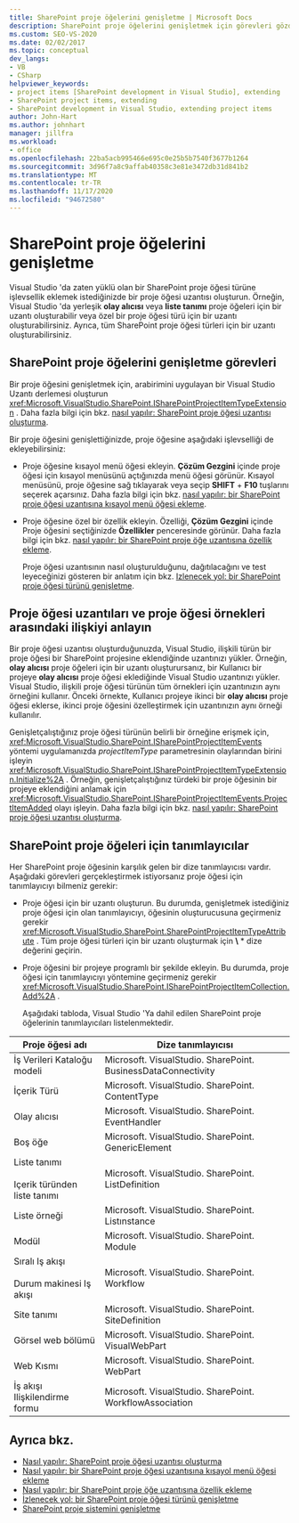 ```yaml
---
title: SharePoint proje öğelerini genişletme | Microsoft Docs
description: SharePoint proje öğelerini genişletmek için görevleri gözden geçirin. Proje öğesi uzantılarının ve proje öğesi örneklerinin nasıl ilişkili olduğunu anlayın.
ms.custom: SEO-VS-2020
ms.date: 02/02/2017
ms.topic: conceptual
dev_langs:
- VB
- CSharp
helpviewer_keywords:
- project items [SharePoint development in Visual Studio], extending
- SharePoint project items, extending
- SharePoint development in Visual Studio, extending project items
author: John-Hart
ms.author: johnhart
manager: jillfra
ms.workload:
- office
ms.openlocfilehash: 22ba5acb995466e695c0e25b5b7540f3677b1264
ms.sourcegitcommit: 3d96f7a8c9affab40358c3e81e3472db31d841b2
ms.translationtype: MT
ms.contentlocale: tr-TR
ms.lasthandoff: 11/17/2020
ms.locfileid: "94672580"
---
```

# <a name="extend-sharepoint-project-items"></a>SharePoint proje öğelerini genişletme
  Visual Studio 'da zaten yüklü olan bir SharePoint proje öğesi türüne işlevsellik eklemek istediğinizde bir proje öğesi uzantısı oluşturun. Örneğin, Visual Studio 'da yerleşik **olay alıcısı** veya **liste tanımı** proje öğeleri için bir uzantı oluşturabilir veya özel bir proje öğesi türü için bir uzantı oluşturabilirsiniz. Ayrıca, tüm SharePoint proje öğesi türleri için bir uzantı oluşturabilirsiniz.

## <a name="tasks-for-extending-sharepoint-project-items"></a>SharePoint proje öğelerini genişletme görevleri
 Bir proje öğesini genişletmek için, arabirimini uygulayan bir Visual Studio Uzantı derlemesi oluşturun <xref:Microsoft.VisualStudio.SharePoint.ISharePointProjectItemTypeExtension> . Daha fazla bilgi için bkz. [nasıl yapılır: SharePoint proje öğesi uzantısı oluşturma](../sharepoint/how-to-create-a-sharepoint-project-item-extension.md).

 Bir proje öğesini genişlettiğinizde, proje öğesine aşağıdaki işlevselliği de ekleyebilirsiniz:

- Proje öğesine kısayol menü öğesi ekleyin. **Çözüm Gezgini** içinde proje öğesi için kısayol menüsünü açtığınızda menü öğesi görünür. Kısayol menüsünü, proje öğesine sağ tıklayarak veya seçip **SHIFT** + **F10** tuşlarını seçerek açarsınız. Daha fazla bilgi için bkz. [nasıl yapılır: bir SharePoint proje öğesi uzantısına kısayol menü öğesi ekleme](../sharepoint/how-to-add-a-shortcut-menu-item-to-a-sharepoint-project-item-extension.md).

- Proje öğesine özel bir özellik ekleyin. Özelliği, **Çözüm Gezgini** içinde Proje öğesini seçtiğinizde **Özellikler** penceresinde görünür. Daha fazla bilgi için bkz. [nasıl yapılır: bir SharePoint proje öğe uzantısına özellik ekleme](../sharepoint/how-to-add-a-property-to-a-sharepoint-project-item-extension.md).

  Proje öğesi uzantısının nasıl oluşturulduğunu, dağıtılacağını ve test leyeceğinizi gösteren bir anlatım için bkz. [Izlenecek yol: bir SharePoint proje öğesi türünü genişletme](../sharepoint/walkthrough-extending-a-sharepoint-project-item-type.md).

## <a name="understand-the-relationship-between-project-item-extensions-and-project-item-instances"></a>Proje öğesi uzantıları ve proje öğesi örnekleri arasındaki ilişkiyi anlayın
 Bir proje öğesi uzantısı oluşturduğunuzda, Visual Studio, ilişkili türün bir proje öğesi bir SharePoint projesine eklendiğinde uzantınızı yükler. Örneğin, **olay alıcısı** proje öğeleri için bir uzantı oluşturursanız, bir Kullanıcı bir projeye **olay alıcısı** proje öğesi eklediğinde Visual Studio uzantınızı yükler. Visual Studio, ilişkili proje öğesi türünün tüm örnekleri için uzantınızın aynı örneğini kullanır. Önceki örnekte, Kullanıcı projeye ikinci bir **olay alıcısı** proje öğesi eklerse, ikinci proje öğesini özelleştirmek için uzantınızın aynı örneği kullanılır.

 Genişletçalıştığınız proje öğesi türünün belirli bir örneğine erişmek için, <xref:Microsoft.VisualStudio.SharePoint.ISharePointProjectItemEvents> yöntemi uygulamanızda *projectItemType* parametresinin olaylarından birini işleyin <xref:Microsoft.VisualStudio.SharePoint.ISharePointProjectItemTypeExtension.Initialize%2A> . Örneğin, genişletçalıştığınız türdeki bir proje öğesinin bir projeye eklendiğini anlamak için <xref:Microsoft.VisualStudio.SharePoint.ISharePointProjectItemEvents.ProjectItemAdded> olayı işleyin. Daha fazla bilgi için bkz. [nasıl yapılır: SharePoint proje öğesi uzantısı oluşturma](../sharepoint/how-to-create-a-sharepoint-project-item-extension.md).

## <a name="identifiers-for-sharepoint-project-items"></a>SharePoint proje öğeleri için tanımlayıcılar
 Her SharePoint proje öğesinin karşılık gelen bir dize tanımlayıcısı vardır. Aşağıdaki görevleri gerçekleştirmek istiyorsanız proje öğesi için tanımlayıcıyı bilmeniz gerekir:

- Proje öğesi için bir uzantı oluşturun. Bu durumda, genişletmek istediğiniz proje öğesi için olan tanımlayıcıyı, öğesinin oluşturucusuna geçirmeniz gerekir <xref:Microsoft.VisualStudio.SharePoint.SharePointProjectItemTypeAttribute> . Tüm proje öğesi türleri için bir uzantı oluşturmak için **\\** * dize değerini geçirin.

- Proje öğesini bir projeye programlı bir şekilde ekleyin. Bu durumda, proje öğesi için tanımlayıcıyı yöntemine geçirmeniz gerekir <xref:Microsoft.VisualStudio.SharePoint.ISharePointProjectItemCollection.Add%2A> .

  Aşağıdaki tabloda, Visual Studio 'Ya dahil edilen SharePoint proje öğelerinin tanımlayıcıları listelenmektedir.

|Proje öğesi adı|Dize tanımlayıcısı|
|-----------------------|-----------------------|
|İş Verileri Kataloğu modeli|Microsoft. VisualStudio. SharePoint. BusinessDataConnectivity|
|İçerik Türü|Microsoft. VisualStudio. SharePoint. ContentType|
|Olay alıcısı|Microsoft. VisualStudio. SharePoint. EventHandler|
|Boş öğe|Microsoft. VisualStudio. SharePoint. GenericElement|
|Liste tanımı<br /><br /> Içerik türünden liste tanımı|Microsoft. VisualStudio. SharePoint. ListDefinition|
|Liste örneği|Microsoft. VisualStudio. SharePoint. Listınstance|
|Modül|Microsoft. VisualStudio. SharePoint. Module|
|Sıralı Iş akışı<br /><br /> Durum makinesi Iş akışı|Microsoft. VisualStudio. SharePoint. Workflow|
|Site tanımı|Microsoft. VisualStudio. SharePoint. SiteDefinition|
|Görsel web bölümü|Microsoft. VisualStudio. SharePoint. VisualWebPart|
|Web Kısmı|Microsoft. VisualStudio. SharePoint. WebPart|
|İş akışı Ilişkilendirme formu|Microsoft. VisualStudio. SharePoint. WorkflowAssociation|

## <a name="see-also"></a>Ayrıca bkz.
- [Nasıl yapılır: SharePoint proje öğesi uzantısı oluşturma](../sharepoint/how-to-create-a-sharepoint-project-item-extension.md)
- [Nasıl yapılır: bir SharePoint proje öğesi uzantısına kısayol menü öğesi ekleme](../sharepoint/how-to-add-a-shortcut-menu-item-to-a-sharepoint-project-item-extension.md)
- [Nasıl yapılır: bir SharePoint proje öğe uzantısına özellik ekleme](../sharepoint/how-to-add-a-property-to-a-sharepoint-project-item-extension.md)
- [İzlenecek yol: bir SharePoint proje öğesi türünü genişletme](../sharepoint/walkthrough-extending-a-sharepoint-project-item-type.md)
- [SharePoint proje sistemini genişletme](../sharepoint/extending-the-sharepoint-project-system.md)
